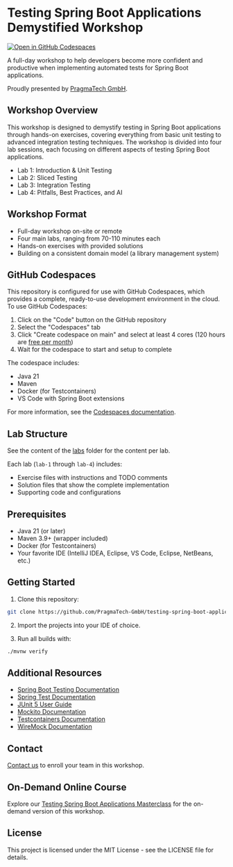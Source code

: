 # Testing Spring Boot Applications Demystified Workshop

[![Open in GitHub Codespaces](https://github.com/codespaces/badge.svg)](https://codespaces.new/PragmaTech-GmbH/testing-spring-boot-applications-demystified-workshop)

A full-day workshop to help developers become more confident and productive when implementing automated tests for Spring Boot applications.

Proudly presented by [PragmaTech GmbH](https://pragmatech.digital/). 

## Workshop Overview

This workshop is designed to demystify testing in Spring Boot applications through hands-on exercises, covering everything from basic unit testing to advanced integration testing techniques. The workshop is divided into four lab sessions, each focusing on different aspects of testing Spring Boot applications.

- Lab 1: Introduction & Unit Testing
- Lab 2: Sliced Testing
- Lab 3: Integration Testing
- Lab 4: Pitfalls, Best Practices, and AI 

## Workshop Format

- Full-day workshop on-site or remote
- Four main labs, ranging from 70-110 minutes each
- Hands-on exercises with provided solutions
- Building on a consistent domain model (a library management system)

## GitHub Codespaces

This repository is configured for use with GitHub Codespaces, which provides a complete, ready-to-use development environment in the cloud. To use GitHub Codespaces:

1. Click on the "Code" button on the GitHub repository
2. Select the "Codespaces" tab
3. Click "Create codespace on main" and select at least 4 cores (120 hours are [free per month](https://docs.github.com/en/billing/managing-billing-for-your-products/managing-billing-for-github-codespaces/about-billing-for-github-codespaces))
4. Wait for the codespace to start and setup to complete

The codespace includes:
- Java 21
- Maven
- Docker (for Testcontainers)
- VS Code with Spring Boot extensions

For more information, see the [Codespaces documentation](.devcontainer/README.md).

## Lab Structure

See the content of the [labs](labs) folder for the content per lab.

Each lab (`lab-1` through `lab-4`) includes:

- Exercise files with instructions and TODO comments
- Solution files that show the complete implementation
- Supporting code and configurations

## Prerequisites

- Java 21 (or later)
- Maven 3.9+ (wrapper included)
- Docker (for Testcontainers)
- Your favorite IDE (IntelliJ IDEA, Eclipse, VS Code, Eclipse, NetBeans, etc.)

## Getting Started

1. Clone this repository:

 ```bash
 git clone https://github.com/PragmaTech-GmbH/testing-spring-boot-applications-demystified-workshop.git
 ```

2. Import the projects into your IDE of choice.

3. Run all builds with:

```bash
./mvnw verify
```

## Additional Resources

- [Spring Boot Testing Documentation](https://docs.spring.io/spring-boot/docs/current/reference/html/features.html#features.testing)
- [Spring Test Documentation](https://docs.spring.io/spring-framework/reference/testing.html)
- [JUnit 5 User Guide](https://junit.org/junit5/docs/current/user-guide/)
- [Mockito Documentation](https://javadoc.io/doc/org.mockito/mockito-core/latest/org.mockito/org/mockito/Mockito.html)
- [Testcontainers Documentation](https://www.testcontainers.org/)
- [WireMock Documentation](http://wiremock.org/docs/)

## Contact

[Contact us](https://pragmatech.digital/contact/) to enroll your team in this workshop.

## On-Demand Online Course

Explore our [Testing Spring Boot Applications Masterclass](https://rieckpil.de/testing-spring-boot-applications-masterclass/) for the on-demand version of this workshop.

## License

This project is licensed under the MIT License - see the LICENSE file for details.

